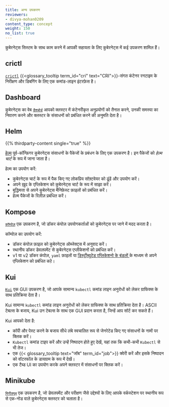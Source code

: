 ```yaml
---
title: अन्य उपकरण
reviewers:
- divya-mohan0209
content_type: concept
weight: 150
no_list: true
---
```


<!--Overview-->
कुबेरनेट्स सिस्टम के साथ काम करने में आपकी सहायता के लिए कुबेरनेट्स में कई उपकरण शामिल हैं।

<!--body-->

## crictl

[`crictl`](https://github.com/kubernetes-sigs/cri-tools) 
{{<glossary_tooltip term_id="cri" text="CRI">}}-संगत कंटेनर रनटाइम के 
निरीक्षण और डिबगिंग के लिए एक कमांड-लाइन इंटरफ़ेस है।

## Dashboard

कुबेरनेट्स का 
वेब [`डैशबोर्ड`](/docs/tasks/access-application-cluster/web-ui-dashboard/) आपको क्लस्टर में कंटेनरीकृत अनुप्रयोगों को तैनात करने, 
उनकी समस्या का निवारण करने और क्लस्टर के संसाधनों को प्रबंधित करने की अनुमति देता है।

## Helm
{{% thirdparty-content single="true" %}}

[हेल्म](https://helm.sh/) पूर्व-कॉन्फ़िगर कुबेरनेट्स संसाधनों के पैकेजों के प्रबंधन के लिए एक उपकरण है। 
इन पैकेजों को _हेल्म चार्ट_ के रूप में जाना जाता है।

हेल्म का उपयोग करें:

* कुबेरनेट्स चार्ट के रूप में पैक किए गए लोकप्रिय सॉफ़्टवेयर को ढूंढें और उपयोग करें।
* अपने ख़ुद के एप्लिकेशन को कुबेरनेट्स चार्ट के रूप में साझा करें।
* बुद्धिमत्ता से अपने कुबेरनेट्स मैनिफ़ेस्ट फ़ाइलों को प्रबंधित करें।
* हेल्म पैकेजों के रिलीज़ प्रबंधित करें।

## Kompose

[`कॉम्पोज़`](https://github.com/kubernetes/kompose) एक उपकरण है, जो डॉकर कंपोज़ उपयोगकर्ताओं 
को कुबेरनेट्स पर जाने में मदद करता है।

कॉम्पोज़ का उपयोग करें:

* डॉकर कंपोज़ फ़ाइल को कुबेरनेट्स ऑब्जेक्ट्स में अनुवाद करें।
* स्थानीय डॉकर डेवलपमेंट से कुबेरनेट्स एप्लीकेशनों को प्रबंधित करें।
* v1 या v2 डॉकर कंपोज़, `yaml` फ़ाइलों या
  [डिस्ट्रीब्यूटेड एप्लिकेशनो के बंडलों ](https://docs.docker.com/compose/bundles/) के माध्यम से अपने एप्लिकेशन
  को प्रबंधित कऱे।

## Kui

[`Kui`](https://github.com/kubernetes-sigs/kui) एक GUI उपकरण है, जो आपके सामान्य `kubectl` 
कमांड लाइन अनुरोधों को लेकर ग्राफिक्स के साथ प्रतिक्रिया देता है।

Kui सामान्य `kubectl` कमांड लाइन अनुरोधों को लेकर ग्राफिक्स के साथ प्रतिक्रिया देता है। ASCII टेबल्स के बजाय, 
Kui उन टेबल्स के साथ एक GUI प्रदान करता है, जिन्हें आप सॉर्ट कर सकते हैं।

Kui आपको देता है:

* कॉपी और पेस्ट करने के बजाय सीधे लंबे स्वचालित रूप से जेनरेटेड किए गए संसाधनों के नामों पर क्लिक करें।
* `Kubectl` कमांड टाइप करें और उन्हें निष्पादन होते हुए देखें, यहां तक कि कभी-कभी `Kubectl` से भी तेज।
* एक {{< glossary_tooltip text="जॉब" term_id="job">}} क्वेरी करें और इसके निष्पादन को
  वॉटरफॉल के डायग्राम के रूप में देखें।
* एक टैब्ड UI का उपयोग करके अपने क्लस्टर में संसाधनों पर क्लिक करें।

## Minikube

[`मिनीक्यूब`](https://minikube.sigs.k8s.io/docs/) एक उपकरण है, जो डेवलपमेंट और परीक्षण जैसे उद्देश्यों 
के लिए आपके वर्कस्टेशन पर स्थानीय रूप से एक-नोड वाले कुबेरनेट्स क्लस्टर को चलाता है।
